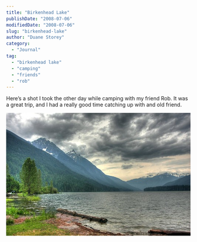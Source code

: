 ```yaml
---
title: "Birkenhead Lake"
publishDate: "2008-07-06"
modifiedDate: "2008-07-06"
slug: "birkenhead-lake"
author: "Duane Storey"
category:
  - "Journal"
tag:
  - "birkenhead lake"
  - "camping"
  - "friends"
  - "rob"
---
```


Here’s a shot I took the other day while camping with my friend Rob. It was a great trip, and I had a really good time catching up with and old friend.

[![Birkenhead Lake](_images/birkenhead-lake-1.jpg)](http://flickr.com/photos/duanestorey/2644816244/)